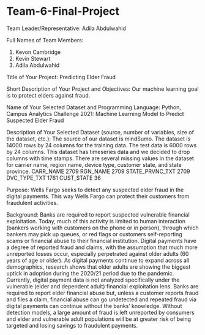 # Team-6-Final-Project

Team Leader/Representative: Adila Abdulwahid	

Full Names of Team Members: 
1. Kevon Cambridge
2. Kevin Stewart 
3. Adila Abdulwahid

Title of Your Project: Predicting Elder Fraud

Short Description of Your Project and Objectives:
Our machine learning goal is to protect elders against fraud. 

Name of Your Selected Dataset and Programming Language: 
Python, Campus Analytics Challenge 2021: Machine Learning Model to Predict Suspected Elder Fraud 


Description of Your Selected Dataset (source, number of variables, size of the dataset, etc.): 
The source of our dataset is mindSumo. The dataset is 14000 rows by 24 columns for the training data. The test data is 6000 rows by 24 columns. This dataset has timeseries data and we decided to drop columns with time stamps. There are several missing values in the dataset for carrier name, region name, device type, customer state, and state province. 
CARR_NAME                  2709
RGN_NAME                   2709
STATE_PRVNC_TXT            2709
DVC_TYPE_TXT               1761
CUST_STATE                   36


Purpose:
Wells Fargo seeks to detect any suspected elder fraud in the digital payments. This way Wells Fargo can protect their customers from fraudulent activities.

Background:
Banks are required to report suspected vulnerable financial exploitation. Today, much of this activity is limited to human interaction (bankers working with customers on the phone or in person), through which bankers may pick up queues, or red flags or customers self-reporting scams or financial abuse to their financial institution. Digital payments have a degree of reported fraud and claims, with the assumption that much more unreported losses occur, especially perpetrated against older adults (60 years of age or older). As digital payments continue to expand across all demographics, research shows that older adults are showing the biggest uptick in adoption during the 2020/21 period due to the pandemic. Currently, digital payment data is not analyzed specifically under the vulnerable (elder and dependent adult) financial exploitation lens. Banks are required to report elder financial abuse but, unless a customer reports fraud and files a claim, financial abuse can go undetected and repeated fraud via digital payments can continue without the banks’ knowledge. Without detection models, a large amount of fraud is left unreported by consumers and elder and vulnerable adult populations will be at greater risk of being targeted and losing savings to fraudulent payments.
